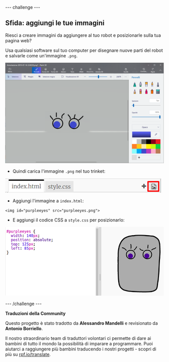 --- challenge ---

## Sfida: aggiungi le tue immagini

Riesci a creare immagini da aggiungere al tuo robot e posizionarle sulla tua pagina web?

Usa qualsiasi software sul tuo computer per disegnare nuove parti del robot e salvarle come un'immagine `.png`.

![screenshot](images/robot-eyes-edit.png)

+ Quindi carica l'immagine `.png` nel tuo trinket:

![screenshot](images/robot-image-add.png)

+ Aggiungi l'immagine a `index.html`: 

```
<img id="purpleeyes" src="purpleeyes.png">
```    

+ E aggiungi il codice CSS a `style.css` per posizionarlo:

![screenshot](images/robot-use-purple-eyes.png)

--- /challenge ---


**Traduzioni della Community**

Questo progetto è stato tradotto da **Alessandro Mandelli** e revisionato da **Antonio Borriello**.

Il nostro straordinario team di traduttori volontari ci permette di dare ai bambini di tutto il mondo la possibilità di imparare a programmare. Puoi aiutarci a raggiungere più bambini traducendo i nostri progetti - scopri di più su [rpf.io/translate](https://rpf.io/translate).